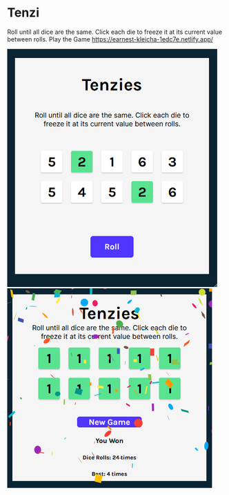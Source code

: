 # Tenzi
Roll until all dice are the same. Click each die to freeze it at its current value between rolls. Play the Game https://earnest-kleicha-1edc7e.netlify.app/

![output](https://github.com/Ubaidullah13/tenzi/blob/master/public/Tenzies%20Game.png?raw=true)
![output](https://github.com/Ubaidullah13/tenzi/blob/master/public/Tenzi%20Won.png?raw=true)

